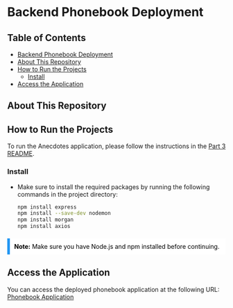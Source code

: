 # Backend Phonebook Deployment

## Table of Contents

- [Backend Phonebook Deployment](#backend-phonebook-deployment)
- [About This Repository](#about-this-repository)
- [How to Run the Projects](#how-to-run-the-projects)
  - [Install](#install)
- [Access the Application](#access-the-application)

## About This Repository

## How to Run the Projects

To run the Anecdotes application, please follow the instructions in the [Part 3 README](../README.md#how-to-run-the-projects).

### Install
- Make sure to install the required packages by running the following commands in the project directory:
  ```bash
  npm install express
  npm install --save-dev nodemon
  npm install morgan
  npm install axios
<div style="background-color: #ffffff; border-left: 6px solid #2196F3; padding: 10px; color: #000000; margin: 20px 0;">
  <strong>Note:</strong> Make sure you have Node.js and npm installed before continuing.
</div>

## Access the Application

You can access the deployed phonebook application at the following URL: [Phonebook Application](https://course-full-stack-open.onrender.com)